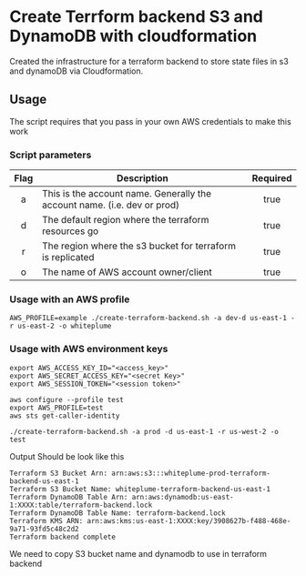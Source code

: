 # Create Terrform backend S3 and DynamoDB with cloudformation 

Created the infrastructure for a terraform backend to store state files in s3 and dynamoDB via Cloudformation.

## Usage

The script requires that you pass in your own AWS credentials to make this work

### Script parameters

| Flag  | Description                                                              | Required |
| :---: | ------------------------------------------------------------------------ | :------: |
| a     | This is the account name. Generally the account name. (i.e. dev or prod) | true     |
| d     | The default region where the terraform resources go                      | true     |
| r     | The region where the s3 bucket for terraform is replicated               | true     |
| o     | The name of AWS account owner/client                                     | true     |

### Usage with an AWS profile

```
AWS_PROFILE=example ./create-terraform-backend.sh -a dev-d us-east-1 -r us-east-2 -o whiteplume
```

### Usage with AWS environment keys

```
export AWS_ACCESS_KEY_ID="<access_key>"
export AWS_SECRET_ACCESS_KEY="<secret Key>"
export AWS_SESSION_TOKEN="<session token>"

aws configure --profile test
export AWS_PROFILE=test
aws sts get-caller-identity

./create-terraform-backend.sh -a prod -d us-east-1 -r us-west-2 -o test
```

Output Should be look like this 

```
Terraform S3 Bucket Arn: arn:aws:s3:::whiteplume-prod-terraform-backend-us-east-1
Terraform S3 Bucket Name: whiteplume-terraform-backend-us-east-1
Terraform DynamoDB Table Arn: arn:aws:dynamodb:us-east-1:XXXX:table/terraform-backend.lock
Terraform DynamoDB Table Name: terraform-backend.lock
Terraform KMS ARN: arn:aws:kms:us-east-1:XXXX:key/3908627b-f488-468e-9a71-93fd5c48c2d2
Terraform backend complete
```

We need to copy S3 bucket name and dynamodb to use in terraform backend
